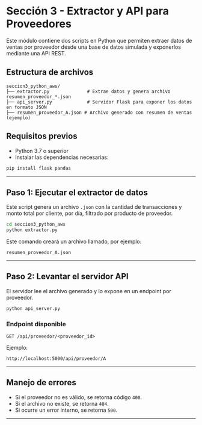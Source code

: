 # Sección 3 - Extractor y API para Proveedores

Este módulo contiene dos scripts en Python que permiten extraer datos de ventas por proveedor desde una base de datos simulada y exponerlos mediante una API REST.

## Estructura de archivos

```
seccion3_python_aws/
├── extractor.py              # Extrae datos y genera archivo resumen_proveedor_*.json
├── api_server.py             # Servidor Flask para exponer los datos en formato JSON
├── resumen_proveedor_A.json # Archivo generado con resumen de ventas (ejemplo)
```

## Requisitos previos

* Python 3.7 o superior
* Instalar las dependencias necesarias:

```bash
pip install flask pandas
```

---

## Paso 1: Ejecutar el extractor de datos

Este script genera un archivo `.json` con la cantidad de transacciones y monto total por cliente, por día, filtrado por producto de proveedor.

```bash
cd seccion3_python_aws
python extractor.py
```

Este comando creará un archivo llamado, por ejemplo:

```
resumen_proveedor_A.json
```

---

## Paso 2: Levantar el servidor API

El servidor lee el archivo generado y lo expone en un endpoint por proveedor.

```bash
python api_server.py
```

### Endpoint disponible

```
GET /api/proveedor/<proveedor_id>
```

Ejemplo:

```
http://localhost:5000/api/proveedor/A
```

---

## Manejo de errores

* Si el proveedor no es válido, se retorna código `400`.
* Si el archivo no existe, se retorna `404`.
* Si ocurre un error interno, se retorna `500`.

---


